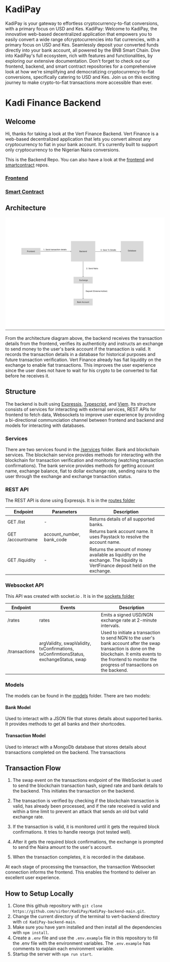 # KadiPay
KadiPay is your gateway to effortless cryptocurrency-to-fiat conversions, with a primary focus on USD and Kes.
KadiPay: Welcome to KadiPay, the innovative web-based decentralized application that empowers you to easily convert a wide range ofcryptocurrencies into fiat currencies, with a primary focus on USD and Kes. Seamlessly deposit your converted funds directly into your bank account, all powered by the BNB Smart Chain. Dive into KadiPay's full ecosystem, rich with features and functionalities, by exploring our extensive documentation. Don't forget to check out our frontend, backend, and smart contract repositories for a comprehensive look at how we're simplifying and democratizing cryptocurrency-to-fiat conversions, specifically catering to USD and Kes. Join us on this exciting journey to make crypto-to-fiat transactions more accessible than ever.

# Kadi Finance Backend

## Welcome

Hi, thanks for taking a look at the Vert Finance Backend. Vert Finance is a web-based decentralized application that lets you convert almost any cryptocurrency to fiat in your bank account. It's currently built to support only cryptocurrency to the Nigerian Naira conversions.

This is the Backend Repo. You can also have a look at the [frontend](https://github.com/sirbor/KadiPay/tree/main/KadiPay-ui-main) and [smartcontract](https://github.com/sirbor/KadiPay/tree/main/KadiPay-ui-main) repos.

### [Frontend](https://github.com/sirbor/KadiPay/tree/main/KadiPay-ui-main)

### [Smart Contract](https://github.com/sirbor/KadiPay/tree/main/KadiPay-router-main)

## Architecture
![Frame 6](https://github.com/sirbor/KadiPay/blob/main/kadipay.png)

From the architecture diagram above, the backend receives the transaction details from the frontend, verifies its authenticity and instructs an exchange to send money to the user's bank account if the transaction is valid. It records the transaction details in a database for historical purposes and future transaction verification.
Vert Finance already has fiat liquidity on the exchange to enable fiat transactions. This improves the user experience since the user does not have to wait for his crypto to be converted to fiat before he receives it.

## Structure

The backend is built using [Expressjs](https://nodejs.org/en), [Typescript](https://www.typescriptlang.org/), and [Viem](https://viem.sh/). Its structure consists of services for interacting with external services, REST APIs for frontend to fetch data, Websockets to improve user experience by providing a bi-directional communciation channel between frontend and backend and models for interacting with databases.

### Services

There are two services found in the [/services](./src/services/) folder. Bank and blockchain services. 
The blockchain service provides methods for interacting with the blockchain for transaction verification and monitoring (watching transaction confirmations).
The bank service provides methods for getting account name, exchange balance, fiat to dollar exchange rate, sending naira to the user through the exchange and exchange transaction status.

### REST API

The REST API is done using Expressjs. It is in the [routes folder](./src/routes)

| Endpoint         | Parameters                | Description                                                                                                                   |
|------------------|---------------------------|-------------------------------------------------------------------------------------------------------------------------------|
| GET /list        |             -             | Returns details of all supported banks.                                                                                       |
| GET /accountname | account_number, bank_code | Returns bank account name. It uses Paystack to resolve the account name.                                                      |
| GET /liquidity   |             -             | Returns the amount of money available as liquidity on the exchange. The liquidity is VertFinance deposit held on the exchange. |

### Websocket API
This API was created with socket.io . It is in the [sockets folder](./src/sockets)

| Endpoint      | Events                                                                                 | Description                                                              |
|---------------|----------------------------------------------------------------------------------------|--------------------------------------------------------------------------|
| /rates        |                                          rates                                         | Emits a signed USD/NGN exchange rate at 2-minute intervals.                                           |
| /transactions | argValidity, swapValidity, txConfirmations, txConfirmtionsStatus, exchangeStatus, swap | Used to initiate a transaction to send NGN to the user's bank account after the swap transaction is done on the blockchain. It emits events to the frontend to monitor the progress of transactions on the backend. |

### Models
The models can be found in the [models](./src//model/) folder. There are two models:

#### Bank Model

Used to interact with a JSON file that stores details about supported banks. It provides methods to get all banks and their shortcodes.

#### Transaction Model

Used to interact with a MongoDb database that stores details about transactions completed on the backend. The transactions 

## Transaction Flow

1. The swap event on the transactions endpoint of the WebSocket is used to send the blockchain transaction hash, signed rate and bank details to the backend. This initiates the transaction on the backend.

2. The transaction is verified by checking if the blockchain transaction is valid, has already been processed, and if the rate received is valid and within a time limit to prevent an attack that sends an old but valid exchange rate.

3. If the transaction is valid, it is monitored until it gets the required block confirmations. It tries to handle reeorgs (not tested well).

4. After it gets the required block confirmations, the exchange is prompted to send the Naira amount to the user's account.

5. When the transaction completes, it is recorded in the database. 

At each stage of processing the transaction, the transaction Websocket connection informs the frontend. This enables the frontend to deliver an excellent user experience.


## How to Setup Locally

1. Clone this github repository with `git clone https://github.com/sirbor/KadiPay/KadiPay-backend-main.git`.
2. Change the current directory of the terminal to vert-backend directory with `cd KadiPay-backend-main`.
3. Make sure you have yarn installed and then install all the dependencies with `npm install`.
4. Create a `.env` file and use the `.env.example` file in this repository to fill the .env file with the environment variables. The `.env.example` has comments to explain each environment variable.
5. Startup the server with `npm run start`.
